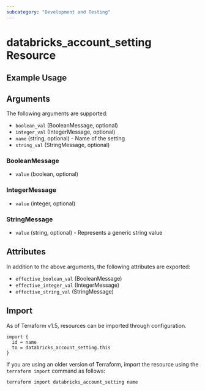 ```yaml
---
subcategory: "Development and Testing"
---
```

# databricks_account_setting Resource


## Example Usage


## Arguments
The following arguments are supported:
* `boolean_val` (BooleanMessage, optional)
* `integer_val` (IntegerMessage, optional)
* `name` (string, optional) - Name of the setting
* `string_val` (StringMessage, optional)

### BooleanMessage
* `value` (boolean, optional)

### IntegerMessage
* `value` (integer, optional)

### StringMessage
* `value` (string, optional) - Represents a generic string value

## Attributes
In addition to the above arguments, the following attributes are exported:
* `effective_boolean_val` (BooleanMessage)
* `effective_integer_val` (IntegerMessage)
* `effective_string_val` (StringMessage)

## Import
As of Terraform v1.5, resources can be imported through configuration.
```hcl
import {
  id = name
  to = databricks_account_setting.this
}
```

If you are using an older version of Terraform, import the resource using the `terraform import` command as follows:
```sh
terraform import databricks_account_setting name
```